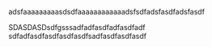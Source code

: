 adsfaaaaaaaaasdsdfaaaaaaaaaaaadsfsdfadsfasdfadsfasdf

SDASDASDsdfgsssadfadfasdfadfasdfadf sdfadfasdfasdfasdfasdfsadfasdfasdfasdf